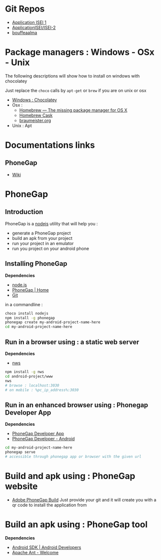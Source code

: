 # Git Repos
- [Application ISEI 1](https://github.com/ApplicationISEI/isei)
- [ApplicationISEI/ISEI-2](https://github.com/ApplicationISEI/ISEI-2)
- [bouffeaalma](https://github.com/bouffeaalma/Projet-Android)


# Package managers : Windows - OSx - Unix
The following descriptions will show how to install on windows with chocolatey

Just replace the `choco` calls by `apt-get` or `brew` if you are on unix or osx

- [Windows : Chocolatey](https://chocolatey.org/)
- Osx :
	- [Homebrew — The missing package manager for OS X](http://brew.sh/)
	- [Homebrew Cask](http://caskroom.io/)
	- [braumeister.org](http://braumeister.org)
- Unix : Apt

# Documentations links
## PhoneGap
- [Wiki](https://github.com/phonegap/phonegap/wiki)

# PhoneGap
## Introduction
PhoneGap is a [nodejs](http://nodejs.org/) utility that will help you :
- generate a PhoneGap project
- build an apk from your project
- run your project in an emulator
- run you project on your android phone

## Installing PhoneGap
**Dependencies**
- [node.js](http://nodejs.org/)
- [PhoneGap | Home](http://phonegap.com/)
- [Git](http://git-scm.com/)

in a commandline :
```sh
choco install nodejs
npm install -g phonegap
phonegap create my-android-project-name-here
cd my-android-project-name-here
```

## Run in a browser using : a static web server
**Dependencies**
- [nws](https://www.npmjs.org/package/nws)
```sh
npm install -g nws
cd android-project/www
nws
# browse : localhost:3030
# on mobile : %pc_ip_address%:3030
```

## Run in an enhanced browser using : Phonegap Developer App
**Dependencies**
- [PhoneGap Developer App](http://app.phonegap.com/)
- [PhoneGap Developer - Android](https://play.google.com/store/apps/details?id=com.adobe.phonegap.app)
```sh
cd my-android-project-name-here
phonegap serve
# accessible through phonegap app or browser with the given url
```

# Build and apk using : PhoneGap website
- [Adobe PhoneGap Build](https://build.phonegap.com)
Just provide your git and it will create you with a qr code to install the application from

# Build an apk using : PhoneGap tool
**Dependencies**
- [Android SDK | Android Developers](https://developer.android.com/sdk/index.html)
- [Apache Ant - Welcome](http://ant.apache.org/)
